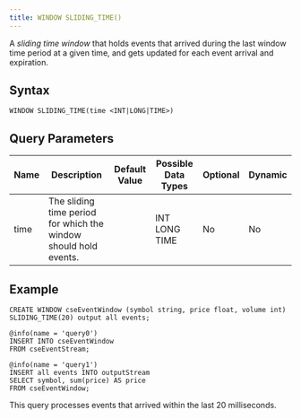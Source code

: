 ```yaml
---
title: WINDOW SLIDING_TIME() 
---
```


A _sliding time window_ that holds events that arrived during the last window time period at a given time, and gets updated for each event arrival and expiration.

## Syntax

    WINDOW SLIDING_TIME(time <INT|LONG|TIME>)

## Query Parameters

| Name        | Description           | Default Value | Possible Data Types | Optional | Dynamic |
|-------------|-----------------------|---------------|---------------------|----------|---------|
| time | The sliding time period for which the window should hold events. |               | INT LONG TIME       | No       | No      |

## Example

    CREATE WINDOW cseEventWindow (symbol string, price float, volume int) SLIDING_TIME(20) output all events;

    @info(name = 'query0')
    INSERT INTO cseEventWindow
    FROM cseEventStream;

    @info(name = 'query1')
    INSERT all events INTO outputStream 
    SELECT symbol, sum(price) AS price
    FROM cseEventWindow;

This query processes events that arrived within the last 20 milliseconds.
